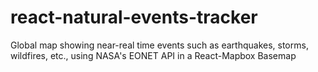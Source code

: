 # react-natural-events-tracker
 Global map showing near-real time events such as earthquakes, storms, wildfires, etc., using NASA's EONET API in a React-Mapbox Basemap
